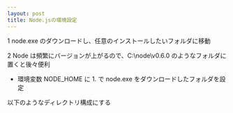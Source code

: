 ```yaml
---
layout: post
title: Node.jsの環境設定
---
```


1 node.exe のダウンロードし、任意のインストールしたいフォルダに移動

2 Node は頻繁にバージョンが上がるので、C:\node\v0.6.0 のようなフォルダに置くと後々便利
- 環境変数 NODE_HOME に 1. で node.exe をダウンロードしたフォルダを設定

以下のようなディレクトリ構成にする

